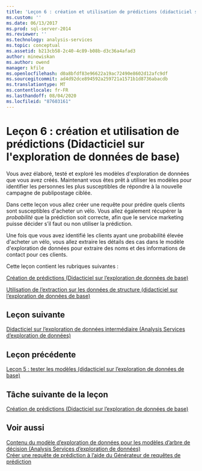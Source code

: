 ```yaml
---
title: 'Leçon 6 : création et utilisation de prédictions (didacticiel sur l’exploration de données de base) | Microsoft Docs'
ms.custom: ''
ms.date: 06/13/2017
ms.prod: sql-server-2014
ms.reviewer: ''
ms.technology: analysis-services
ms.topic: conceptual
ms.assetid: b213cb58-2c40-4c89-b08b-d3c36a4afad3
author: minewiskan
ms.author: owend
manager: kfile
ms.openlocfilehash: d0a8bfdf83e96622a19ac72490e8602d12afc9df
ms.sourcegitcommit: ad4d92dce894592a259721a1571b1d8736abacdb
ms.translationtype: MT
ms.contentlocale: fr-FR
ms.lasthandoff: 08/04/2020
ms.locfileid: "87603161"
---
```

# <a name="lesson-6-creating-and-working-with-predictions-basic-data-mining-tutorial"></a>Leçon 6 : création et utilisation de prédictions (Didacticiel sur l'exploration de données de base)
  Vous avez élaboré, testé et exploré les modèles d'exploration de données que vous avez créés. Maintenant vous êtes prêt à utiliser les modèles pour identifier les personnes les plus susceptibles de répondre à la nouvelle campagne de publipostage ciblée.  
  
 Dans cette leçon vous allez créer une requête pour prédire quels clients sont susceptibles d'acheter un vélo. Vous allez également récupérer la *probabilité* que la prédiction soit correcte, afin que le service marketing puisse décider s’il faut ou non utiliser la prédiction.  
  
 Une fois que vous avez identifié les clients ayant une probabilité élevée d'acheter un vélo, vous allez extraire les détails des cas dans le modèle d'exploration de données pour extraire des noms et des informations de contact pour ces clients.  
  
 Cette leçon contient les rubriques suivantes :  
  
 [Création de prédictions &#40;Didacticiel sur l’exploration de données de base&#41;](../../2014/tutorials/creating-predictions-basic-data-mining-tutorial.md)  
  
 [Utilisation de l’extraction sur les données de structure &#40;didacticiel sur l’exploration de données de base&#41;](../../2014/tutorials/using-drillthrough-on-structure-data-basic-data-mining-tutorial.md)  
  
## <a name="next-lesson"></a>Leçon suivante  
 [Didacticiel sur l’exploration de données intermédiaire &#40;Analysis Services d’exploration de données&#41;](../../2014/tutorials/intermediate-data-mining-tutorial-analysis-services-data-mining.md)  
  
## <a name="previous-lesson"></a>Leçon précédente  
 [Leçon 5 : tester les modèles &#40;didacticiel sur l’exploration de données de base&#41;](../../2014/tutorials/lesson-5-testing-models-basic-data-mining-tutorial.md)  
  
## <a name="next-task-in-lesson"></a>Tâche suivante de la leçon  
 [Création de prédictions &#40;Didacticiel sur l’exploration de données de base&#41;](../../2014/tutorials/creating-predictions-basic-data-mining-tutorial.md)  
  
## <a name="see-also"></a>Voir aussi  
 [Contenu du modèle d’exploration de données pour les modèles d’arbre de décision &#40;Analysis Services d’exploration de données&#41;](../../2014/analysis-services/data-mining/mining-model-content-for-decision-tree-models-analysis-services-data-mining.md)   
 [Créer une requête de prédiction à l’aide du Générateur de requêtes de prédiction](../../2014/analysis-services/data-mining/create-a-prediction-query-using-the-prediction-query-builder.md)  
  
  
